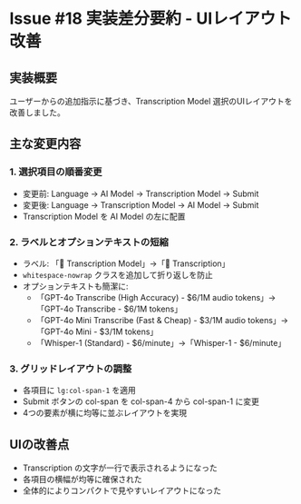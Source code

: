 # Issue #18 実装差分要約 - UIレイアウト改善

## 実装概要

ユーザーからの追加指示に基づき、Transcription Model 選択のUIレイアウトを改善しました。

## 主な変更内容

### 1. 選択項目の順番変更
- 変更前: Language → AI Model → Transcription Model → Submit
- 変更後: Language → Transcription Model → AI Model → Submit
- Transcription Model を AI Model の左に配置

### 2. ラベルとオプションテキストの短縮
- ラベル: 「🎵 Transcription Model」→「🎵 Transcription」
- `whitespace-nowrap` クラスを追加して折り返しを防止
- オプションテキストも簡潔に:
  - 「GPT-4o Transcribe (High Accuracy) - $6/1M audio tokens」→「GPT-4o Transcribe - $6/1M tokens」
  - 「GPT-4o Mini Transcribe (Fast & Cheap) - $3/1M audio tokens」→「GPT-4o Mini - $3/1M tokens」
  - 「Whisper-1 (Standard) - $6/minute」→「Whisper-1 - $6/minute」

### 3. グリッドレイアウトの調整
- 各項目に `lg:col-span-1` を適用
- Submit ボタンの col-span を col-span-4 から col-span-1 に変更
- 4つの要素が横に均等に並ぶレイアウトを実現

## UIの改善点
- Transcription の文字が一行で表示されるようになった
- 各項目の横幅が均等に確保された
- 全体的によりコンパクトで見やすいレイアウトになった